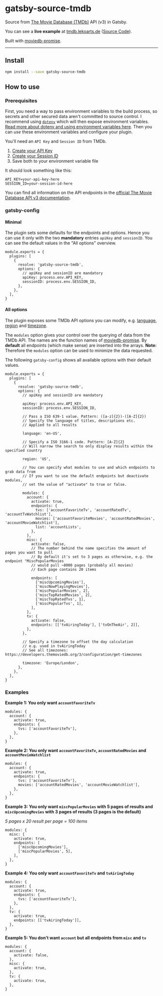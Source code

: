 # gatsby-source-tmdb

Source from [The Movie Database (TMDb)](https://www.themoviedb.org/) API (v3) in Gatsby.

You can see a **live example** at [tmdb.lekoarts.de](https://tmdb.lekoarts.de/) ([Source Code](https://github.com/LekoArts/gatsby-source-tmdb-example)).

Built with [moviedb-promise](https://github.com/grantholle/moviedb-promise).

---

## Install

```bash
npm install --save gatsby-source-tmdb
```

## How to use

### Prerequisites

First, you need a way to pass environment variables to the build process, so secrets and other secured data aren't committed to source control. I recommend using [`dotenv`][dotenv] which will then expose environment variables. [Read more about dotenv and using environment variables here][envvars]. Then you can _use_ these environment variables and configure your plugin.

You'll need an `API Key` and `Session ID` from TMDb.

1. [Create your API Key](https://developers.themoviedb.org/3/getting-started/introduction)
2. [Create your Session ID](https://developers.themoviedb.org/3/authentication/how-do-i-generate-a-session-id)
3. Save both to your environment variable file

It should look something like this:

```
API_KEY=your-api-key-here
SESSION_ID=your-session-id-here
```

You can find all information on the API endpoints in the [official The Movie Database API v3 documentation][documentation].

### gatsby-config

#### Minimal

The plugin sets some defaults for the endpoints and options. Hence you can use it only with the two **mandatory** entries `apiKey` and `sessionID`. You can see the default values in the "All options" overview.

```JS
module.exports = {
  plugins: [
    {
      resolve: 'gatsby-source-tmdb',
      options: {
        // apiKey and sessionID are mandatory
        apiKey: process.env.API_KEY,
        sessionID: process.env.SESSION_ID,
      },
    },
  ],
}
```

#### All options

The plugin exposes some TMDb API options you can modify, e.g. [language][lang], [region][region] and [timezone][time].

The `modules` option gives your control over the querying of data from the TMDb API. The names are the function names of [moviedb-promise][moviedb]. By **default** all endpoints (which make sense) are inserted into the arrays. **Note:** Therefore the `modules` option can be used to minimize the data requested.

The following `gatsby-config` shows all available options with their default values.

```JS
module.exports = {
  plugins: [
    {
      resolve: 'gatsby-source-tmdb',
      options: {
        // apiKey and sessionID are mandatory

        apiKey: process.env.API_KEY,
        sessionID: process.env.SESSION_ID,

        // Pass a ISO 639-1 value. Pattern: ([a-z]{2})-([A-Z]{2})
        // Specify the language of titles, descriptions etc.
        // Applied to all results

        language: 'en-US',

        // Specify a ISO 3166-1 code. Pattern: [A-Z]{2}
        // Will narrow the search to only display results within the specified country

        region: 'US',

        // You can specify what modules to use and which endpoints to grab data from
        // If you want to use the default endpoints but deactivate modules,
        // set the value of "activate" to true or false.

        modules: {
          account: {
            activate: true,
            endpoints: {
              tvs: ['accountFavoriteTv', 'accountRatedTv', 'accountTvWatchlist'],
              movies: ['accountFavoriteMovies', 'accountRatedMovies', 'accountMovieWatchlist'],
              list: 'accountLists',
            },
          },
          misc: {
            activate: false,
            // The number behind the name specifies the amount of pages you want to pull
            // By default it's set to 3 pages as otherwise, e.g. the endpoint "MiscPopularMovies
            // would pull ~8000 pages (probably all movies)
            // Each page contains 20 items

            endpoints: [
              ['miscUpcomingMovies'],
              ['miscNowPlayingMovies'],
              ['miscPopularMovies', 2],
              ['miscTopRatedMovies', 2],
              ['miscTopRatedTvs', 1],
              ['miscPopularTvs', 1],
            ],
          },
          tv: {
            activate: false,
            endpoints: [['tvAiringToday'], ['tvOnTheAir', 2]],
          },
        },

        // Specify a timezone to offset the day calculation
        // e.g. used in tvAiringToday
        // See all timezones: https://developers.themoviedb.org/3/configuration/get-timezones

        timezone: 'Europe/London',
      },
    },
  ],
}
```

### Examples

**Example 1: You only want `accountFavoriteTv`**

```JS
modules: {
  account: {
    activate: true,
    endpoints: {
      tvs: ['accountFavoriteTv'],
    },
  },
}
```

**Example 2: You only want `accountFavoriteTv`, `accountRatedMovies` and `accountMovieWatchlist`**

```JS
modules: {
  account: {
    activate: true,
    endpoints: {
      tvs: ['accountFavoriteTv'],
      movies: ['accountRatedMovies', 'accountMovieWatchlist'],
    },
  },
}
```

**Example 3: You only want `miscPopularMovies` with 5 pages of results and `miscUpcomingMovies` with 3 pages of results (3 pages is the default)**

_5 pages x 20 result per page = 100 items_

```JS
modules: {
  misc: {
    activate: true,
    endpoints: [
      ['miscUpcomingMovies'],
      ['miscPopularMovies', 5],
    ],
  },
}
```

**Example 4: You only want `accountFavoriteTv` and `tvAiringToday`**

```JS
modules: {
  account: {
    activate: true,
    endpoints: {
      tvs: ['accountFavoriteTv'],
    },
  },
  tv: {
    activate: true,
    endpoints: [['tvAiringToday']],
  },
}
```

**Example 5: You don't want `account` but all endpoints from `misc` and `tv`**

```JS
modules: {
  account: {
    activate: false,
  },
  misc: {
    activate: true,
  },
  tv: {
    activate: true,
  },
}
```

[dotenv]: https://github.com/motdotla/dotenv
[envvars]: https://gatsby.app/env-vars
[lang]: https://developers.themoviedb.org/3/getting-started/languages
[region]: https://developers.themoviedb.org/3/getting-started/regions
[time]: https://developers.themoviedb.org/3/configuration/get-timezones
[moviedb]: https://github.com/grantholle/moviedb-promise#complete-list
[documentation]: https://developers.themoviedb.org/3/getting-started/introduction
